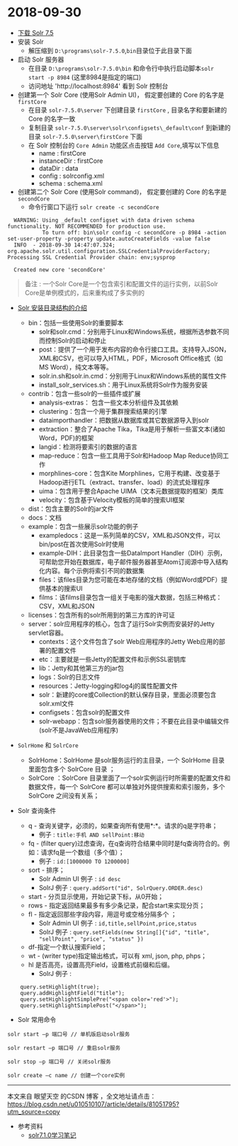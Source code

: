 # 2018-09-30
 * [下载 Solr 7.5](http://mirror.bit.edu.cn/apache/lucene/solr/7.5.0/solr-7.5.0.zip)
 * 安装 Solr
    * 解压缩到 `D:\programs\solr-7.5.0`,`bin`目录位于此目录下面
 * 启动 Solr 服务器
    * 在目录 `D:\programs\solr-7.5.0\bin` 和命令行中执行启动脚本`solr start -p 8984` (这里8984是指定的端口)
    * 访问地址 'http://localhost:8984' 看到 Solr 控制台
 * 创建第一个 Solr Core (使用Solr Admin UI)， 假定要创建的 Core 的名字是 `firstCore`
    * 在目录 `solr-7.5.0\server` 下创建目录 `firstCore` , 目录名字和要新建的 Core 的名字一致
    * 复制目录 `solr-7.5.0\server\solr\configsets\_default\conf` 到新建的目录 `solr-7.5.0\server\firstCore`  下面
    * 在 Solr 控制台的 `Core Admin` 功能区点击按钮 `Add Core`,填写以下信息
        * name : firstCore
        * instanceDir : firstCore
        * dataDir : data
        * config : solrconfig.xml
        * schema : schema.xml
 * 创建第二个 Solr Core (使用Solr command)， 假定要创建的 Core 的名字是 `secondCore`
    * 命令行窗口下运行 `solr create -c secondCore`
```
  WARNING: Using _default configset with data driven schema functionality. NOT RECOMMENDED for production use.
           To turn off: bin\solr config -c secondCore -p 8984 -action set-user-property -property update.autoCreateFields -value false
  INFO  - 2018-09-30 14:47:07.324; org.apache.solr.util.configuration.SSLCredentialProviderFactory; Processing SSL Credential Provider chain: env;sysprop

  Created new core 'secondCore'
```

> 备注 : 一个Solr Core是一个包含索引和配置文件的运行实例，以前Solr Core是单例模式的，后来重构成了多实例的

 * [Solr 安装目录结构的介绍](https://blog.csdn.net/bskfnvjtlyzmv867/article/details/80940089)
    * bin：包括一些使用Solr的重要脚本
        * solr和solr.cmd：分别用于Linux和Windows系统，根据所选参数不同而控制Solr的启动和停止
        * post：提供了一个用于发布内容的命令行接口工具。支持导入JSON，XML和CSV，也可以导入HTML，PDF，Microsoft Office格式（如MS Word），纯文本等等。
        * solr.in.sh和solr.in.cmd：分别用于Linux和Windows系统的属性文件
        * install_solr_services.sh：用于Linux系统将Solr作为服务安装
    * contrib：包含一些solr的一些插件或扩展
        * analysis-extras： 包含一些文本分析组件及其依赖
        * clustering：包含一个用于集群搜索结果的引擎
        * dataimporthandler：把数据从数据库或其它数据源导入到solr
        * extraction：整合了Apache Tika，Tika是用于解析一些富文本(诸如Word，PDF)的框架
        * langid：检测将要索引的数据的语言
        * map-reduce：包含一些工具用于Solr和Hadoop Map Reduce协同工作
        * morphlines-core：包含Kite Morphlines，它用于构建、改变基于Hadoop进行ETL（extract、transfer、load）的流式处理程序
        * uima：包含用于整合Apache UIMA（文本元数据提取的框架）类库
        * velocity：包含基于Velocity模板的简单的搜索UI框架
    * dist：包含主要的Solr的jar文件
    * docs：文档
    * example：包含一些展示solr功能的例子
        * exampledocs：这是一系列简单的CSV，XML和JSON文件，可以bin/post在首次使用Solr时使用
        * example-DIH：此目录包含一些DataImport Handler（DIH）示例，可帮助您开始在数据库，电子邮件服务器甚至Atom订阅源中导入结构化内容。每个示例将索引不同的数据集
        * files：该files目录为您可能在本地存储的文档（例如Word或PDF）提供基本的搜索UI
        * films：该films目录包含一组关于电影的强大数据，包括三种格式：CSV，XML和JSON
    * licenses：包含所有的solr所用到的第三方库的许可证
    * server：solr应用程序的核心，包含了运行Solr实例而安装好的Jetty servlet容器。
        * contexts：这个文件包含了solr Web应用程序的Jetty Web应用的部署的配置文件
        * etc：主要就是一些Jetty的配置文件和示例SSL密钥库
        * lib：Jetty和其他第三方的jar包
        * logs：Solr的日志文件
        * resources：Jetty-logging和log4j的属性配置文件
        * solr：新建的core或Collection的默认保存目录，里面必须要包含solr.xml文件
        * configsets：包含solr的配置文件
        * solr-webapp：包含solr服务器使用的文件；不要在此目录中编辑文件(solr不是JavaWeb应用程序)

* `SolrHome` 和 `SolrCore`
    * SolrHome：SolrHome 是solr服务运行的主目录，一个 SolrHome 目录里面包含多个 SolrCore 目录 ；
    * SolrCore ：SolrCore 目录里面了一个solr实例运行时所需要的配置文件和数据文件，每一个 SolrCore 都可以单独对外提供搜索和索引服务，多个 SolrCore 之间没有关系；

* Solr 查询条件
    * q - 查询关键字，必须的，如果查询所有使用*:*。请求的q是字符串；
        * 例子 : `title:手机 AND sellPoint:移动`
    * fq - (filter query)过虑查询，在q查询符合结果中同时是fq查询符合的。例如：请求fq是一个数组（多个值）；
        * 例子 : `id:[1000000 TO 1200000]`
    * sort - 排序；
        * Solr Admin UI 例子 : `id desc`
        * SolrJ 例子 : `query.addSort("id", SolrQuery.ORDER.desc)`
    * start - 分页显示使用，开始记录下标，从0开始；
    * rows - 指定返回结果最多有多少条记录，配合start来实现分页；
    * fl - 指定返回那些字段内容，用逗号或空格分隔多个 ；
        * Solr Admin UI 例子 : `id,title,sellPoint,price,status`
        * SolrJ 例子 : `query.setFields(new String[]{"id", "title", "sellPoint", "price", "status" })`
    * df-指定一个默认搜索Field；
    * wt - (writer type)指定输出格式，可以有 xml, json, php, phps；
    * hl 是否高亮，设置高亮Field，设置格式前缀和后缀。
        * SolrJ 例子 :
```
    query.setHighlight(true);
    query.addHighlightField("title");
    query.setHighlightSimplePre("<span color='red'>");
    query.setHighlightSimplePost("</span>");
```
* Solr 常用命令

```
solr start –p 端口号 // 单机版启动solr服务

solr restart –p 端口号 // 重启solr服务

solr stop –p 端口号 // 关闭solr服务

solr create –c name // 创建一个core实例
```
---------------------

本文来自 眼望天空 的CSDN 博客 ，全文地址请点击：https://blog.csdn.net/u010510107/article/details/81051795?utm_source=copy

* 参考资料
    * [solr7.1.0学习笔记](https://blog.csdn.net/column/details/18689.html)

